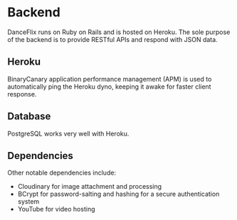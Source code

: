 # Backend

DanceFlix runs on Ruby on Rails and is hosted on Heroku. The sole purpose of the backend is to provide RESTful APIs and respond with JSON data.

## Heroku

BinaryCanary application performance management (APM) is used to automatically ping the Heroku dyno, keeping it awake for faster client response.

## Database

PostgreSQL works very well with Heroku.

## Dependencies

Other notable dependencies include:

- Cloudinary for image attachment and processing
- BCrypt for password-salting and hashing for a secure authentication system
- YouTube for video hosting
